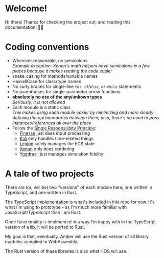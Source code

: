 # Welcome!

Hi there! Thanks for checking the project out; and reading this documentation! 🤘🏻

# Coding conventions

* Wherever reasonable, no semicolons<br>
  _Example exception: Xenon's math helpers have semicolons in a few places because it makes reading the code easier_
* snake_casing for methods/variable names
* HaskellCase for class/type names
* No curly braces for single-line `for`, `if`/`else`, or `while` statements
* No parentheses for single-parameter arrow functions
* **absolutely no use of the any/unkown types**<br>
  _Seriously, it is not allowed_
* Each module is a static class<br>
  _This makes using each module easier by minimizing and more clearly defining the api boundaries between them; also, there's no need to pass instances/references all over the place_
* Follow the [Single Responsilibity Principle](https://en.wikipedia.org/wiki/Single-responsibility_principle):<br>
  * [Finesse](./Finesse) just does input processing
  * [Kali](./Kali) only handles time-related things
  * [Legion](./Legion) solely manages the ECS state
  * [Xenon](./Xenon) only does rendering
  * [Yggdrasil](./Yggdrasil) just manages simulation fidelity

# A tale of two projects

There are (or, will be) two "versions" of each module here; one written in TypeScript, and one written in Rust.

The TypeScript implementation is what's included in this repo for now. It's what I'm using to prototype - as I'm much more familiar with JavaScript/TypeScript than I am Rust.

Once functionality is implmented in a way I'm happy with in the TypeScript version of a lib, it will be ported to Rust.

My goal is that, eventually, Amber will use the Rust version of all library modules compiled to WebAssembly.

The Rust version of these libraries is also what HOS will use.